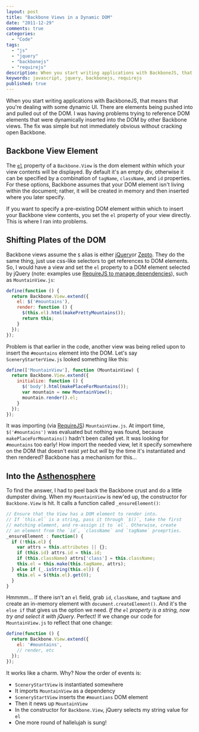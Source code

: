 ```yaml
---
layout: post
title: "Backbone Views in a Dynamic DOM"
date: "2011-12-29"
comments: true
categories:
  - "Code"
tags:
  - "js"
  - "jquery"
  - "backbonejs"
  - "requirejs"
description: When you start writing applications with BackboneJS, that means that you're dealing with some dynamic UI.  There are elements being pushed into and pulled o
keywords: javascript, jquery, backbonejs, requirejs
published: true
---
```


When you start writing applications with BackboneJS, that means that you're dealing with some dynamic UI.  There are elements being pushed into and pulled out of the DOM.  I was having problems trying to reference DOM elements that were dynamically inserted into the DOM by other Backbone views.  The fix was simple but not immediately obvious without cracking open Backbone.

<!--more-->

Backbone View Element
---------------------

The [`el`](http://documentcloud.github.com/backbone/#View-el) property of a `Backbone.View` is the dom element within which your view contents will be displayed.  By default it's an empty div, otherwise it can be specified by a combination of `tagName`, `className`, and `id` properties.  For these options, Backbone assumes that your DOM element isn't living within the document; rather, it will be created in memory and then inserted where you later specify.

If you want to specify a pre-existing DOM element within which to insert your Backbone view contents, you set the `el` property of your view directly.  This is where I ran into problems.

Shifting Plates of the DOM
--------------------------

Backbone views assume the `$` alias is either [jQuery](http://docs.jquery.com/Main_Page)or [Zepto](http://zeptojs.com/).  They do the same thing, just use css-like selectors to get references to DOM elements.  So, I would have a view and set the `el` property to a DOM element selected by jQuery (note: examples use [RequireJS to manage dependencies](http://requirejs.org/docs/whyamd.html)), such as `MountainView.js`:

```javascript
define(function () {
  return Backbone.View.extend({
    el: $('#mountains'),
    render: function () {
      $(this.el).html(makePrettyMountains());
      return this;
    }
  });      
});
```

Problem is that earlier in the code, another view was being relied upon to insert the `#mountains` element into the DOM.  Let's say `SceneryStarterView.js` looked something like this:

```javascript
define(['MountainView'], function (MountainView) {
  return Backbone.View.extend({
    initialize: function () {
      $('body').html(makePlaceForMountains());
      var mountain = new MountainView();
      mountain.render().el;
    }
  });
});
```

It was importing (via [RequireJS](http://requirejs.org/docs/whyamd.html)) `MountainView.js`.  At import time, `$('#mountains')` was evaluated but nothing was found, because `makePlaceForMountains()` hadn't been called yet.  It was looking for `#mountains` too early!  How import the needed view, let it specify somewhere on the DOM that doesn't exist *yet* but *will* by the time it's instantiated and then rendered?  Backbone has a mechanism for this...

Into the [Asthenosphere](http://en.wikipedia.org/wiki/Asthenosphere)
--------------------------------------------------------------------

To find the answer, I had to peel back the Backbone crust and do a little dumpster diving.  When my `MountainView` is new'ed up, the constructor for `Backbone.View` is hit.  It calls a function called `_ensureElement()`:

```javascript
// Ensure that the View has a DOM element to render into.
// If `this.el` is a string, pass it through `$()`, take the first
// matching element, and re-assign it to `el`. Otherwise, create
// an element from the `id`, `className` and `tagName` proeprties.
_ensureElement : function() {
  if (!this.el) {
    var attrs = this.attributes || {};
    if (this.id) attrs.id = this.id;
    if (this.className) attrs['class'] = this.className;
    this.el = this.make(this.tagName, attrs);
  } else if (_.isString(this.el)) {
    this.el = $(this.el).get(0);
  }
}
```

Hmmmm...  If there isn't an `el` field, grab `id`, `className`, and `tagName` and create an in-memory element with `document.createElement()`.  And it's the `else if` that gives us the option we need.  *If the `el` property is a string, _now_ try and select it with jQuery*.  Perfect!  If we change our code for `MountainView.js` to reflect that one change:

```javascript
define(function () {
  return Backbone.View.extend({
    el: '#mountains',
    // render, etc
  });      
});
```

It works like a charm.  Why?  Now the order of events is:  

- `SceneryStartView` is instantiated somewhere
- It imports `MountainView` as a dependency
- `SceneryStartView` inserts the `#mountians` DOM element
- Then it news up `MountainView`
- In the constructor for `Backbone.View`, jQuery selects my string value for `el`
- One more round of hallelujah is sung!

  
